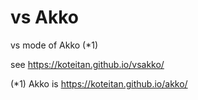 # vs Akko

vs mode of Akko (*1)

see https://koteitan.github.io/vsakko/

(*1) Akko is https://koteitan.github.io/akko/

